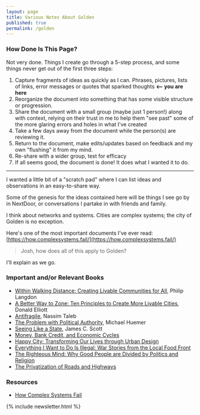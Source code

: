 ```yaml
---
layout: page
title: Various Notes About Golden
published: true
permalink: /golden
---
```



### How Done Is This Page?

Not very done. Things I create go through a 5-step process, and some things never get out of the first three steps:

1. Capture fragments of ideas as quickly as I can. Phrases, pictures, lists of links, error messages or quotes that sparked thoughts **<-- you are here**
2. Reorganize the document into something that has some visible structure or progression.
3. Share the document with a small group (maybe just 1 person!) along with context, relying on their trust in me to help them "see past" some of the more glaring errors and holes in what I've created
4. Take a few days away from the document while the person(s) are reviewing it. 
5. Return to the document, make edits/updates based on feedback and my own "flushing" it from my mind.
6. Re-share with a wider group, test for efficacy
7. If all seems good, the document is done! It does what I wanted it to do.

---------

I wanted a little bit of a "scratch pad" where I can list ideas and observations in an easy-to-share way.

Some of the genesis for the ideas contained here will be things I see go by in NextDoor, or conversations I partake in with friends and family.

I think about networks and systems. Cities are complex systems; the city of Golden is no exception.

Here's one of the most important documents I've ever read: [https://how.complexsystems.fail/](https://how.complexsystems.fail/)

> Josh, how does all of this apply to Golden?

I'll explain as we go.




### Important and/or Relevant Books

- [Within Walking Distance: Creating Livable Communities for All](https://www.amazon.com/Within-Walking-Distance-Creating-Communities/dp/1610917715), Philip Langdon
- [A Better Way to Zone: Ten Principles to Create More Livable Cities](https://www.amazon.com/Better-Way-Zone-Principles-Livable/dp/1597261815), Donald Elliott
- [Antifragile](https://www.amazon.com/dp/B0083DJWGO/ref=dp-kindle-redirect?_encoding=UTF8&btkr=1), Nassim Taleb
- [The Problem with Political Authority](https://www.amazon.com/Problem-Political-Authority-Examination-Coerce/dp/1137281650/ref=sr_1_1?ie=UTF8&qid=1505430865&sr=8-1&keywords=the+problem+with+political+authority), Michael Huemer
- [Seeing Like a State](https://www.amazon.com/Seeing-Like-State-Condition-Institution-ebook/dp/B00D8JJYWA/ref=sr_1_1?ie=UTF8&qid=1505430830&sr=8-1&keywords=seeing+like+a+state), James C. Scott
- [Money, Bank Credit, and Economic Cycles](https://www.goodreads.com/book/show/54388.Money_Bank_Credit_and_Economic_Cycles)
- [Happy City: Transforming Our Lives through Urban Design](https://www.goodreads.com/book/show/13330588-happy-city)
- [Everything I Want to Do Is Illegal: War Stories from the Local Food Front](https://www.goodreads.com/book/show/835344.Everything_I_Want_to_Do_Is_Illegal)
- [The Righteous Mind: Why Good People are Divided by Politics and Religion](https://www.goodreads.com/book/show/11324722-the-righteous-mind)
- [The Privatization of Roads and Highways](https://www.goodreads.com/book/show/12720771-the-privatization-of-roads-and-highways)

### Resources

- [How Complex Systems Fail](https://how.complexsystems.fail/)

{% include newsletter.html %}
